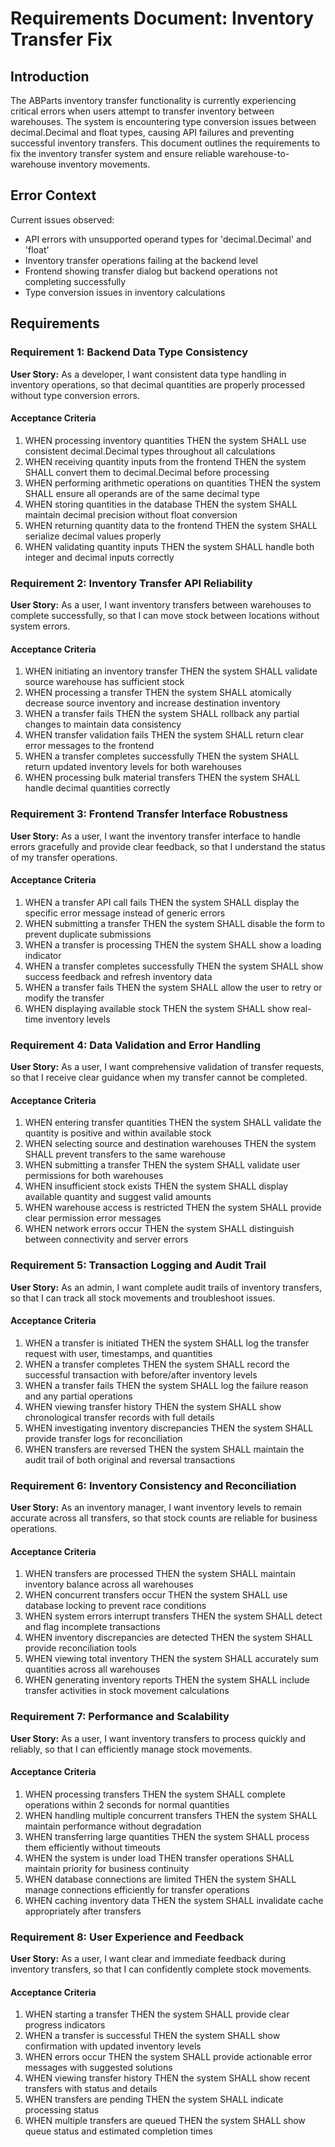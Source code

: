 # Requirements Document: Inventory Transfer Fix

## Introduction

The ABParts inventory transfer functionality is currently experiencing critical errors when users attempt to transfer inventory between warehouses. The system is encountering type conversion issues between decimal.Decimal and float types, causing API failures and preventing successful inventory transfers. This document outlines the requirements to fix the inventory transfer system and ensure reliable warehouse-to-warehouse inventory movements.

## Error Context

Current issues observed:
- API errors with unsupported operand types for 'decimal.Decimal' and 'float'
- Inventory transfer operations failing at the backend level
- Frontend showing transfer dialog but backend operations not completing successfully
- Type conversion issues in inventory calculations

## Requirements

### Requirement 1: Backend Data Type Consistency

**User Story:** As a developer, I want consistent data type handling in inventory operations, so that decimal quantities are properly processed without type conversion errors.

#### Acceptance Criteria

1. WHEN processing inventory quantities THEN the system SHALL use consistent decimal.Decimal types throughout all calculations
2. WHEN receiving quantity inputs from the frontend THEN the system SHALL convert them to decimal.Decimal before processing
3. WHEN performing arithmetic operations on quantities THEN the system SHALL ensure all operands are of the same decimal type
4. WHEN storing quantities in the database THEN the system SHALL maintain decimal precision without float conversion
5. WHEN returning quantity data to the frontend THEN the system SHALL serialize decimal values properly
6. WHEN validating quantity inputs THEN the system SHALL handle both integer and decimal inputs correctly

### Requirement 2: Inventory Transfer API Reliability

**User Story:** As a user, I want inventory transfers between warehouses to complete successfully, so that I can move stock between locations without system errors.

#### Acceptance Criteria

1. WHEN initiating an inventory transfer THEN the system SHALL validate source warehouse has sufficient stock
2. WHEN processing a transfer THEN the system SHALL atomically decrease source inventory and increase destination inventory
3. WHEN a transfer fails THEN the system SHALL rollback any partial changes to maintain data consistency
4. WHEN transfer validation fails THEN the system SHALL return clear error messages to the frontend
5. WHEN a transfer completes successfully THEN the system SHALL return updated inventory levels for both warehouses
6. WHEN processing bulk material transfers THEN the system SHALL handle decimal quantities correctly

### Requirement 3: Frontend Transfer Interface Robustness

**User Story:** As a user, I want the inventory transfer interface to handle errors gracefully and provide clear feedback, so that I understand the status of my transfer operations.

#### Acceptance Criteria

1. WHEN a transfer API call fails THEN the system SHALL display the specific error message instead of generic errors
2. WHEN submitting a transfer THEN the system SHALL disable the form to prevent duplicate submissions
3. WHEN a transfer is processing THEN the system SHALL show a loading indicator
4. WHEN a transfer completes successfully THEN the system SHALL show success feedback and refresh inventory data
5. WHEN a transfer fails THEN the system SHALL allow the user to retry or modify the transfer
6. WHEN displaying available stock THEN the system SHALL show real-time inventory levels

### Requirement 4: Data Validation and Error Handling

**User Story:** As a user, I want comprehensive validation of transfer requests, so that I receive clear guidance when my transfer cannot be completed.

#### Acceptance Criteria

1. WHEN entering transfer quantities THEN the system SHALL validate the quantity is positive and within available stock
2. WHEN selecting source and destination warehouses THEN the system SHALL prevent transfers to the same warehouse
3. WHEN submitting a transfer THEN the system SHALL validate user permissions for both warehouses
4. WHEN insufficient stock exists THEN the system SHALL display available quantity and suggest valid amounts
5. WHEN warehouse access is restricted THEN the system SHALL provide clear permission error messages
6. WHEN network errors occur THEN the system SHALL distinguish between connectivity and server errors

### Requirement 5: Transaction Logging and Audit Trail

**User Story:** As an admin, I want complete audit trails of inventory transfers, so that I can track all stock movements and troubleshoot issues.

#### Acceptance Criteria

1. WHEN a transfer is initiated THEN the system SHALL log the transfer request with user, timestamps, and quantities
2. WHEN a transfer completes THEN the system SHALL record the successful transaction with before/after inventory levels
3. WHEN a transfer fails THEN the system SHALL log the failure reason and any partial operations
4. WHEN viewing transfer history THEN the system SHALL show chronological transfer records with full details
5. WHEN investigating inventory discrepancies THEN the system SHALL provide transfer logs for reconciliation
6. WHEN transfers are reversed THEN the system SHALL maintain the audit trail of both original and reversal transactions

### Requirement 6: Inventory Consistency and Reconciliation

**User Story:** As an inventory manager, I want inventory levels to remain accurate across all transfers, so that stock counts are reliable for business operations.

#### Acceptance Criteria

1. WHEN transfers are processed THEN the system SHALL maintain inventory balance across all warehouses
2. WHEN concurrent transfers occur THEN the system SHALL use database locking to prevent race conditions
3. WHEN system errors interrupt transfers THEN the system SHALL detect and flag incomplete transactions
4. WHEN inventory discrepancies are detected THEN the system SHALL provide reconciliation tools
5. WHEN viewing total inventory THEN the system SHALL accurately sum quantities across all warehouses
6. WHEN generating inventory reports THEN the system SHALL include transfer activities in stock movement calculations

### Requirement 7: Performance and Scalability

**User Story:** As a user, I want inventory transfers to process quickly and reliably, so that I can efficiently manage stock movements.

#### Acceptance Criteria

1. WHEN processing transfers THEN the system SHALL complete operations within 2 seconds for normal quantities
2. WHEN handling multiple concurrent transfers THEN the system SHALL maintain performance without degradation
3. WHEN transferring large quantities THEN the system SHALL process them efficiently without timeouts
4. WHEN the system is under load THEN transfer operations SHALL maintain priority for business continuity
5. WHEN database connections are limited THEN the system SHALL manage connections efficiently for transfer operations
6. WHEN caching inventory data THEN the system SHALL invalidate cache appropriately after transfers

### Requirement 8: User Experience and Feedback

**User Story:** As a user, I want clear and immediate feedback during inventory transfers, so that I can confidently complete stock movements.

#### Acceptance Criteria

1. WHEN starting a transfer THEN the system SHALL provide clear progress indicators
2. WHEN a transfer is successful THEN the system SHALL show confirmation with updated inventory levels
3. WHEN errors occur THEN the system SHALL provide actionable error messages with suggested solutions
4. WHEN viewing transfer history THEN the system SHALL show recent transfers with status and details
5. WHEN transfers are pending THEN the system SHALL indicate processing status
6. WHEN multiple transfers are queued THEN the system SHALL show queue status and estimated completion times